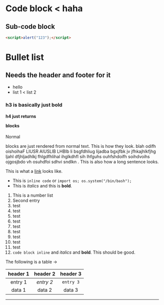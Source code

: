 # Code block < haha

## Sub-code block

```html
<script>alert("123");</script>
```

# Bullet list

## Needs the header and footer for it

<!-- start bullet list -->
* hello
* list 1 < list 2
<!-- end bullet list -->

### h3 is basically just bold

#### h4 just returns <p> blocks

Normal <p> blocks are just rendered from normal text. This is how they look. blah odifh oishoihaF LIUSR AIUSLIB LHBIb li bsgfdhliug lijadba bgxjfbk jv jfhkajhlkfjhg ljahl dfjhljadhlkj fhlgdfhlihal ihglkdhfl sih lhfguhs ouhfshdoifh soihdvoihs ojgosjbdo vh osuhdfoi sdhvi sndlkn . This is also how a long sentence looks.

This is what a [link](https://google.com) looks like.

<!-- start bullet list -->
* This is `inline code` or `import os; os.system("/bin/bash");`
* This is *italics* and this is **bold**.
<!-- end bullet list -->

<!-- start number list -->
1. This is a number list
2. Second entry
3. test
4. test
5. test
6. test
7. test
8. test
9. test
10. test
11. test
12. `code block inline` and *italics* and **bold**. This should be good.
<!-- end number list -->

The following is a table &rarr;

<!-- start table -->
| header 1 | header 2 | header 3 |
| :----: | :----: | :----: |
| entry 1 | *entry 2* | `entry 3` |
| data 1 | data 2 | data 3 |
<!-- end table -->

---
